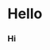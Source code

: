 # Hello
### Hi
<!---
civarry/civarry is a ✨ special ✨ repository because its `README.md` (this file) appears on your GitHub profile.
You can click the Preview link to take a look at your changes.
--->
